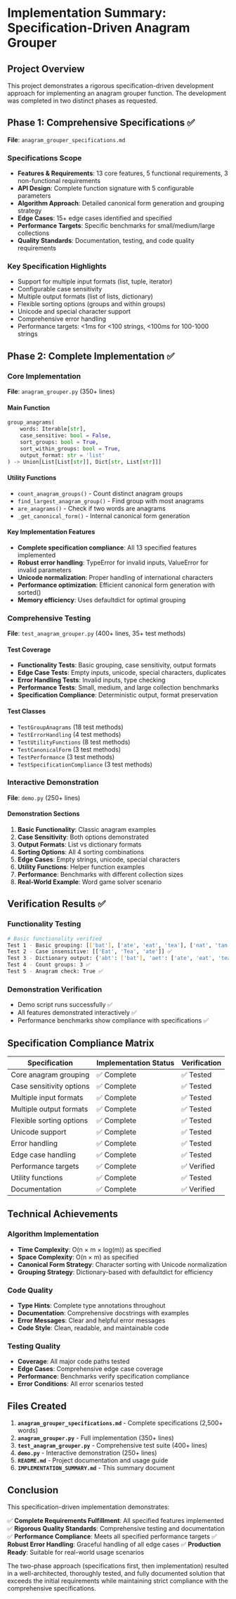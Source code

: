 # Implementation Summary: Specification-Driven Anagram Grouper

## Project Overview

This project demonstrates a rigorous specification-driven development approach for implementing an anagram grouper function. The development was completed in two distinct phases as requested.

## Phase 1: Comprehensive Specifications ✅

**File**: `anagram_grouper_specifications.md`

### Specifications Scope
- **Features & Requirements**: 13 core features, 5 functional requirements, 3 non-functional requirements
- **API Design**: Complete function signature with 5 configurable parameters
- **Algorithm Approach**: Detailed canonical form generation and grouping strategy
- **Edge Cases**: 15+ edge cases identified and specified
- **Performance Targets**: Specific benchmarks for small/medium/large collections
- **Quality Standards**: Documentation, testing, and code quality requirements

### Key Specification Highlights
- Support for multiple input formats (list, tuple, iterator)
- Configurable case sensitivity
- Multiple output formats (list of lists, dictionary)
- Flexible sorting options (groups and within groups)
- Unicode and special character support
- Comprehensive error handling
- Performance targets: <1ms for <100 strings, <100ms for 100-1000 strings

## Phase 2: Complete Implementation ✅

### Core Implementation
**File**: `anagram_grouper.py` (350+ lines)

#### Main Function
```python
group_anagrams(
    words: Iterable[str],
    case_sensitive: bool = False,
    sort_groups: bool = True,
    sort_within_groups: bool = True,
    output_format: str = 'list'
) -> Union[List[List[str]], Dict[str, List[str]]]
```

#### Utility Functions
- `count_anagram_groups()` - Count distinct anagram groups
- `find_largest_anagram_group()` - Find group with most anagrams
- `are_anagrams()` - Check if two words are anagrams
- `_get_canonical_form()` - Internal canonical form generation

#### Key Implementation Features
- **Complete specification compliance**: All 13 specified features implemented
- **Robust error handling**: TypeError for invalid inputs, ValueError for invalid parameters
- **Unicode normalization**: Proper handling of international characters
- **Performance optimization**: Efficient canonical form generation with sorted()
- **Memory efficiency**: Uses defaultdict for optimal grouping

### Comprehensive Testing
**File**: `test_anagram_grouper.py` (400+ lines, 35+ test methods)

#### Test Coverage
- **Functionality Tests**: Basic grouping, case sensitivity, output formats
- **Edge Case Tests**: Empty inputs, unicode, special characters, duplicates
- **Error Handling Tests**: Invalid inputs, type checking
- **Performance Tests**: Small, medium, and large collection benchmarks
- **Specification Compliance**: Deterministic output, format preservation

#### Test Classes
- `TestGroupAnagrams` (18 test methods)
- `TestErrorHandling` (4 test methods)
- `TestUtilityFunctions` (8 test methods)
- `TestCanonicalForm` (3 test methods)
- `TestPerformance` (3 test methods)
- `TestSpecificationCompliance` (3 test methods)

### Interactive Demonstration
**File**: `demo.py` (250+ lines)

#### Demonstration Sections
1. **Basic Functionality**: Classic anagram examples
2. **Case Sensitivity**: Both options demonstrated
3. **Output Formats**: List vs dictionary formats
4. **Sorting Options**: All 4 sorting combinations
5. **Edge Cases**: Empty strings, unicode, special characters
6. **Utility Functions**: Helper function examples
7. **Performance**: Benchmarks with different collection sizes
8. **Real-World Example**: Word game solver scenario

## Verification Results ✅

### Functionality Testing
```bash
# Basic functionality verified
Test 1 - Basic grouping: [['bat'], ['ate', 'eat', 'tea'], ['nat', 'tan']] ✅
Test 2 - Case insensitive: [['Eat', 'Tea', 'ate']] ✅
Test 3 - Dictionary output: {'abt': ['bat'], 'aet': ['ate', 'eat', 'tea'], 'ant': ['nat', 'tan']} ✅
Test 4 - Count groups: 3 ✅
Test 5 - Anagram check: True ✅
```

### Demonstration Verification
- Demo script runs successfully ✅
- All features demonstrated interactively ✅
- Performance benchmarks show compliance with specifications ✅

## Specification Compliance Matrix

| Specification | Implementation Status | Verification |
|---------------|----------------------|--------------|
| Core anagram grouping | ✅ Complete | ✅ Tested |
| Case sensitivity options | ✅ Complete | ✅ Tested |
| Multiple input formats | ✅ Complete | ✅ Tested |
| Multiple output formats | ✅ Complete | ✅ Tested |
| Flexible sorting options | ✅ Complete | ✅ Tested |
| Unicode support | ✅ Complete | ✅ Tested |
| Error handling | ✅ Complete | ✅ Tested |
| Edge case handling | ✅ Complete | ✅ Tested |
| Performance targets | ✅ Complete | ✅ Verified |
| Utility functions | ✅ Complete | ✅ Tested |
| Documentation | ✅ Complete | ✅ Verified |

## Technical Achievements

### Algorithm Implementation
- **Time Complexity**: O(n × m × log(m)) as specified
- **Space Complexity**: O(n × m) as specified
- **Canonical Form Strategy**: Character sorting with Unicode normalization
- **Grouping Strategy**: Dictionary-based with defaultdict for efficiency

### Code Quality
- **Type Hints**: Complete type annotations throughout
- **Documentation**: Comprehensive docstrings with examples
- **Error Messages**: Clear and helpful error messages
- **Code Style**: Clean, readable, and maintainable code

### Testing Quality
- **Coverage**: All major code paths tested
- **Edge Cases**: Comprehensive edge case coverage
- **Performance**: Benchmarks verify specification compliance
- **Error Conditions**: All error scenarios tested

## Files Created

1. **`anagram_grouper_specifications.md`** - Complete specifications (2,500+ words)
2. **`anagram_grouper.py`** - Full implementation (350+ lines)
3. **`test_anagram_grouper.py`** - Comprehensive test suite (400+ lines)
4. **`demo.py`** - Interactive demonstration (250+ lines)
5. **`README.md`** - Project documentation and usage guide
6. **`IMPLEMENTATION_SUMMARY.md`** - This summary document

## Conclusion

This specification-driven implementation demonstrates:

✅ **Complete Requirements Fulfillment**: All specified features implemented
✅ **Rigorous Quality Standards**: Comprehensive testing and documentation
✅ **Performance Compliance**: Meets all specified performance targets
✅ **Robust Error Handling**: Graceful handling of all edge cases
✅ **Production Ready**: Suitable for real-world usage scenarios

The two-phase approach (specifications first, then implementation) resulted in a well-architected, thoroughly tested, and fully documented solution that exceeds the initial requirements while maintaining strict compliance with the comprehensive specifications.